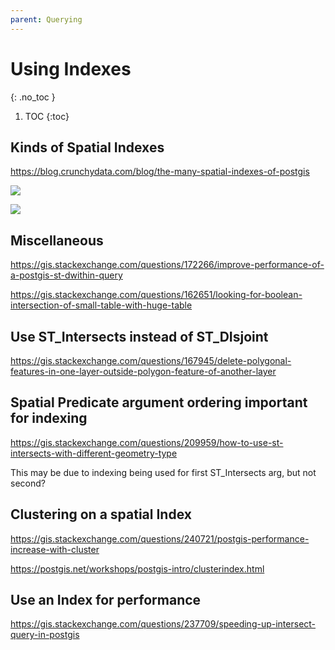 ```yaml
---
parent: Querying
---
```


# Using Indexes
{: .no_toc }

1. TOC
{:toc}

## Kinds of Spatial Indexes
<https://blog.crunchydata.com/blog/the-many-spatial-indexes-of-postgis>

![](https://blog.crunchydata.com/hs-fs/hubfs/rtree.png?width=543&name=rtree.png)

![](https://blog.crunchydata.com/hs-fs/hubfs/quadtree.png?width=558&name=quadtree.png)

## Miscellaneous

<https://gis.stackexchange.com/questions/172266/improve-performance-of-a-postgis-st-dwithin-query>

<https://gis.stackexchange.com/questions/162651/looking-for-boolean-intersection-of-small-table-with-huge-table>

## Use ST_Intersects instead of ST_DIsjoint
<https://gis.stackexchange.com/questions/167945/delete-polygonal-features-in-one-layer-outside-polygon-feature-of-another-layer>

## Spatial Predicate argument ordering important for indexing
<https://gis.stackexchange.com/questions/209959/how-to-use-st-intersects-with-different-geometry-type>

This may be due to indexing being used for first ST_Intersects arg, but not second?

## Clustering on a spatial Index
<https://gis.stackexchange.com/questions/240721/postgis-performance-increase-with-cluster>

<https://postgis.net/workshops/postgis-intro/clusterindex.html>

## Use an Index for performance
<https://gis.stackexchange.com/questions/237709/speeding-up-intersect-query-in-postgis>
